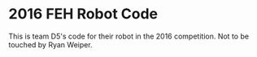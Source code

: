 # 2016 FEH Robot Code
This is team D5's code for their robot in the 2016 competition.
Not to be touched by Ryan Weiper.
